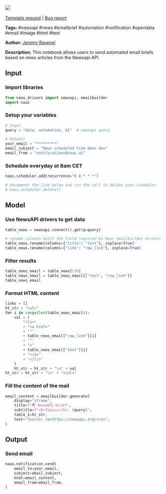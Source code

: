 <a href="https://app.naas.ai/user-redirect/naas/downloader?url=https://raw.githubusercontent.com/jupyter-naas/awesome-notebooks/master/Newsapi/Newsapi_Send_emails_briefs.ipynb" target="_parent"><img src="https://naasai-public.s3.eu-west-3.amazonaws.com/open_in_naas.svg"/></a><br><br><a href="https://github.com/jupyter-naas/awesome-notebooks/issues/new?assignees=&labels=&template=template-request.md&title=Tool+-+Action+of+the+notebook+">Template request</a> | <a href="https://github.com/jupyter-naas/awesome-notebooks/issues/new?assignees=&labels=bug&template=bug_report.md&title=Newsapi+-+Send+emails+briefs:+Error+short+description">Bug report</a>

**Tags:** #newsapi #news #emailbrief #automation #notification #opendata #email #image #html #text

**Author:** [Jeremy Ravenel](https://www.linkedin.com/in/ACoAAAJHE7sB5OxuKHuzguZ9L6lfDHqw--cdnJg/)

**Description:** This notebook allows users to send automated email briefs based on news articles from the Newsapi API.

## Input

### Import libraries


```python
from naas_drivers import newsapi, emailbuilder
import naas
```

### Setup your variables


```python
# Input
query = "data, automation, AI"  # newsapi query

# Outputs
your_email = "*********"
email_subject = "News scheduled from Naas dev"
email_from = "notifications@naas.ai"
```

### Schedule everyday at 8am CET


```python
naas.scheduler.add(recurrence="0 8 * * *")

# Uncomment the line below and run the cell to delete your scheduler
# naas.scheduler.delete()
```

## Model

### Use NewsAPI drivers to get data


```python
table_news = newsapi.connect().get(q=query)

# rename columns match the field required by Naas emailbuilder drivers
table_news.rename(columns={"title": "text"}, inplace=True)
table_news.rename(columns={"link": "row_link"}, inplace=True)
```

### Filter results 


```python
table_news_email = table_news[:10]
table_news_email = table_news_email[["text", "row_link"]]
table_news_email
```

### Format HTML content


```python
links = []
ht_str = "<ul>"
for i in range(len(table_news_email)):
    val = (
        "<li>"
        + "<a href="
        + '"'
        + table_news_email["row_link"][i]
        + '"'
        + ">"
        + table_news_email["text"][i]
        + "</a>"
        + "</li>"
    )
    ht_str = ht_str + "\n" + val
ht_str = ht_str + "\n" + "</ul>"
```

### Fill the content of the mail


```python
email_content = emailbuilder.generate(
    display="iframe",
    title=f"🌏 NewsAPI brief",
    subtitle=f"<b>Topics</b>: {query}",
    table_1=ht_str,
    text="Source: <a>https://newsapi.org/</a>",
)
```

## Output

### Send email


```python
naas.notification.send(
    email_to=your_email,
    subject=email_subject,
    html=email_content,
    email_from=email_from,
)
```
